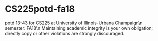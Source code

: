 # CS225potd-fa18
potd 13-43 for CS225 at University of Illinois-Urbana Champaign\n
semester: FA18\n
Maintaining academic integrity is your own obligation; directly copy or other violations are strongly discouraged.
